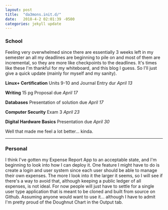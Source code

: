 ```yaml
---
layout: post
title:  "da3mons.init.d/"
date:   2018-4-2 02:01:39 -0500
categories: jekyll update
---
```


### School

Feeling very overwhelmed since there are essentially 3 weeks left in my semester an all my deadlines are beginning to pile on and most of them are incremental, so they are more like checkpoints to the deadlines. It's times like these I'm thankful for my whiteboard, and this blog I guess. So I'll just give a quick update (mainly for myself and my sanity).


**Linux+ Certification** Units 9-10 and Journal Entry dur *April 13*

**Writing** 15 pg Proposal due *April 17*

**Databases** Presentation of solution due *April 17*

**Computer Security** Exam 3 *April 23* 

**Digital Hardware Basics** Presentation due *April 30*

Well that made me feel a lot better... kinda.

---

### Personal

I think I've gotten my Expense Report App to an acceptable state, and I'm beginning to look into how I can deploy it.
One feature I might have to do is create a login and user system since each user should be able to manage their own expenses. The more I look into it the larger it seems, so I will see if there's a way to avoid that, although keeping a public ledger of all expenses, is not ideal.
For now people will just have to settle for a single user type application that is meant to be cloned and built from source on Github. Assuming anyone would want to use it... although I have to admit I'm pretty proud of the Doughnut Chart in the Output tab.
